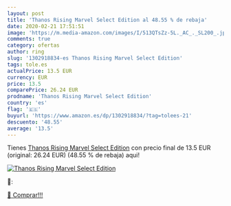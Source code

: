 ```yaml
---
layout: post
title: 'Thanos Rising Marvel Select Edition al 48.55 % de rebaja'
date: 2020-02-21 17:51:51
image: 'https://m.media-amazon.com/images/I/513QTsZz-5L._AC_._SL200_.jpg'
comments: true
category: ofertas
author: ring
slug: '1302918834-es Thanos Rising Marvel Select Edition'
tags: tole.es
actualPrice: 13.5 EUR
currency: EUR
price: 13.5
comparePrice: 26.24 EUR
prodname: 'Thanos Rising Marvel Select Edition'
country: 'es'
flag: '🇪🇸'
buyurl: 'https://www.amazon.es/dp/1302918834/?tag=tolees-21'
descuento: '48.55'
average: '13.5'
---
```


Tienes [Thanos Rising Marvel Select Edition](https://www.amazon.es/dp/1302918834/?tag=tolees-21) con precio final de  13.5 EUR (original: 26.24 EUR) (48.55 %  de rebaja) aqui!

[![Thanos Rising Marvel Select Edition](https://m.media-amazon.com/images/I/513QTsZz-5L._AC_._SL200_.jpg)](https://www.amazon.es/dp/1302918834/?tag=tolees-21)

🔎:


[🛒 Comprar!!!](https://www.amazon.es/dp/1302918834/?tag=tolees-21)
